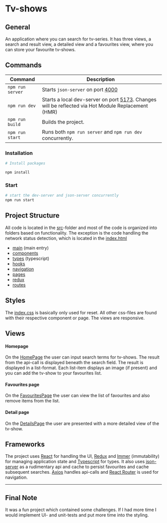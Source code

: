 # Tv-shows

## General ##
An application where you can search for tv-series. It has three views, a search and result view, a detailed view and a favourites view, where you can store your favourite tv-shows.

## Commands ##
| Command          | Description                                                                                                                |
|------------------|----------------------------------------------------------------------------------------------------------------------------|
| `npm run server` | Starts `json-server` on port [4000](http://localhost:4000)                                                                  |
| `npm run dev`    | Starts a local dev-server on port [5173](http://localhost:5173). Changes will be reflected via Hot Module Replacement (HMR) |
| `npm run build`  | Builds the project.                                                                                                        |
| `npm run start`  | Runs both `npm run server` and `npm run dev` concurrently.                                                                 |


### Installation ###

```sh
# Install packages 

npm install
```

### Start

```sh
# start the dev-server and json-server concurrently
npm run start
```

## Project Structure ###
All code is located in the [src](src)-folder and most of the code is organized into folders based on functionality. The exception is the code handling the network status detection, which is located in the [index.html](index.html)

* [main](src/main.tsx) (main entry)
* [components](src/components)
* [types](src/custom-types/index.ts) (typescript)
* [hooks](src/hooks)
* [navigation](src/nav/Navbar.tsx)
* [pages](src/pages)
* [redux](src/redux)
* [routes](src/routes/AppRoutes.tsx)

## Styles ##
The [index.css](src/index.css) is basically only used for reset. All other css-files are found with their respective component or page. The views are responsive.

## Views ##

#### Homepage ####
On the [HomePage](src/pages/HomePage.tsx) the user can input search terms for tv-shows. The result from the api-call is displayed beneath the search field.
The result is displayed in a list-format. Each list-item displays an image (if present) and you can add the tv-show to your favourites list.

#### Favourites page ####
On the [FavouritesPage](src/pages/FavouritesPage.tsx) the user can view the list of favourites and also remove items from the list.

#### Detail page ####
On the [DetailsPage](src/pages/DetailsPage.tsx) the user are presented with a more detailed view of the tv-show.

## Frameworks ##
The project uses [React](https://reactjs.org) for handling the UI, [Redux](https://redux.js.org/) and [Immer](https://immerjs.github.io/immer/) (immutability) for managing application state and [Typescript](https://www.typescriptlang.org/) for types. It also uses [json-server](https://github.com/typicode/json-server) as a rudimentary api and cache to persist favourites and cache subsequent searches. [Axios](https://github.com/axios/axios) handles api-calls and [React Router](https://reactrouter.com/en/main) is used for navigation.

---

## Final Note ##

It was a fun project which contained some challenges. If I had more time I would implement UI- and unit-tests and put more time into the styling.
